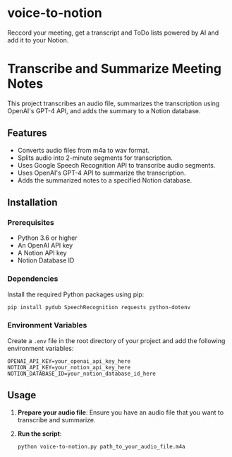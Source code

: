 # voice-to-notion
Reccord your meeting, get a transcript and ToDo lists powered by AI and add it to your Notion.

# Transcribe and Summarize Meeting Notes

This project transcribes an audio file, summarizes the transcription using OpenAI's GPT-4 API, and adds the summary to a Notion database.

## Features
- Converts audio files from m4a to wav format.
- Splits audio into 2-minute segments for transcription.
- Uses Google Speech Recognition API to transcribe audio segments.
- Uses OpenAI's GPT-4 API to summarize the transcription.
- Adds the summarized notes to a specified Notion database.

## Installation

### Prerequisites
- Python 3.6 or higher
- An OpenAI API key
- A Notion API key
- Notion Database ID

### Dependencies
Install the required Python packages using pip:

```bash
pip install pydub SpeechRecognition requests python-dotenv
```

### Environment Variables

Create a `.env` file in the root directory of your project and add the following environment variables:

```
OPENAI_API_KEY=your_openai_api_key_here
NOTION_API_KEY=your_notion_api_key_here
NOTION_DATABASE_ID=your_notion_database_id_here
```

## Usage

1. **Prepare your audio file**: Ensure you have an audio file that you want to transcribe and summarize.

2. **Run the script**:

   ```
   python voice-to-notion.py path_to_your_audio_file.m4a
   ```
